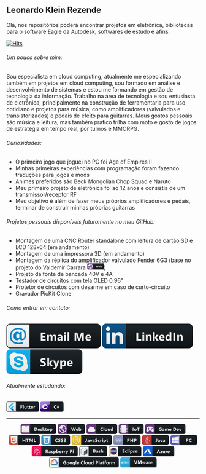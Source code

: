 <!--
**leonardokr/leonardokr** is a ✨ _special_ ✨ repository because its `README.md` (this file) appears on your GitHub profile.
### Olá 👋
Here are some ideas to get you started:
- 🔭 I’m currently working on ...
- 🌱 I’m currently learning ...
- 👯 I’m looking to collaborate on ...
- 🤔 I’m looking for help with ...
- 💬 Ask me about ...
- 📫 How to reach me: ...
- 😄 Pronouns: ...
- ⚡ Fun fact: ...
-->



  ## Leonardo Klein Rezende
  Olá, nos repositórios poderá encontrar projetos em eletrônica, bibliotecas para o software Eagle da Autodesk, softwares de estudo e afins.
  
  [![Hits](https://hits.seeyoufarm.com/api/count/incr/badge.svg?url=https%3A%2F%2Fgithub.com%2Fleonardokr%2F&count_bg=%2379C83D&title_bg=%23555555&title=Visitas&edge_flat=true)](https://hits.seeyoufarm.com)
  
  ###### Um pouco sobre mim:
  Sou especialista em cloud computing, atualmente me especializando também em projetos em cloud computing, sou formado em análise e desenvolvimento de sistemas e estou me formando em gestão de tecnologia da informação. Trabalho na área de tecnologia e sou entusiasta de eletrônica, principalmente na construção de ferramentaria para uso cotidiano e projetos para música, como amplificadores (valvulados e transistorizados) e pedais de efeito para guitarras.
  Meus gostos pessoais são música e leitura, mas também pratico trilha com moto e gosto de jogos de estratégia em tempo real, por turnos e MMORPG.
  
  ###### Curiosidades:
  - O primeiro jogo que joguei no PC foi Age of Empires II
  - Minhas primeiras experiências com programação foram fazendo traduções para jogos e mods
  - Animes preferidos são Beck Mongolian Chop Squad e Naruto
  - Meu primeiro projeto de eletrônica foi ao 12 anos e consistia de um transmissor/receptor RF
  - Meu objetivo é além de fazer meus próprios amplificadores e pedais, terminar de construir minhas próprias guitarras
 
  ###### Projetos pessoais disponíveis futuramente no meu GitHub:
 - Montagem de uma CNC Router standalone com leitura de cartão SD e LCD 128x64 (em andamento)
 - Montagem de uma impressora 3D (em andamento)
 - Montagem da réplica do amplificador valvulado Fender 6G3 (base no projeto do Valdemir Carrara <a href="http://www.dem.inpe.br/~val/"><img height="16px" src="https://github.com/leonardokr/leonardokr/blob/master/resources/web.svg"></a>)
 - Projeto da fonte de bancada 40V e 4A
 - Testador de circuitos com tela OLED 0.96"
 - Protetor de circuitos com desarme em caso de curto-circuito
 - Gravador PicKit Clone
 
 ###### Como entrar em contato:
  <p align="left">
  <a href="mailto:leo@ziondev.us"><img src="https://github.com/leonardokr/leonardokr/blob/master/resources/email_me.svg"></a>
  <a href="https://www.linkedin.com/in/leonardo-klein-rezende-0b707b165/"><img src="https://github.com/leonardokr/leonardokr/blob/master/resources/linkedin.svg"></a>
  <a href="https://join.skype.com/invite/qTpQ1zeKC8gE"><img src="https://github.com/leonardokr/leonardokr/blob/master/resources/skype.svg"></a>

###### Atualmente estudando:
<p align="left">
  <img height="26px" href="#" src="https://github.com/leonardokr/leonardokr/blob/master/resources/flutter.svg">
  <img height="26px" href="#" src="https://github.com/leonardokr/leonardokr/blob/master/resources/csharp.svg">


<hr>
<p align="center">
  <img height="26px" href="#" src="https://github.com/leonardokr/leonardokr/blob/master/resources/desktop.svg">
  <img height="26px" href="#" src="https://github.com/leonardokr/leonardokr/blob/master/resources/web.svg">
  <img height="26px" href="#" src="https://github.com/leonardokr/leonardokr/blob/master/resources/cloud.svg">
  <img height="26px" href="#" src="https://github.com/leonardokr/leonardokr/blob/master/resources/iot.svg">
  <img height="26px" href="#" src="https://github.com/leonardokr/leonardokr/blob/master/resources/gamedev.svg">
  <img height="26px" href="#" src="https://github.com/leonardokr/leonardokr/blob/master/resources/html.svg">
  <img height="26px" href="#" src="https://github.com/leonardokr/leonardokr/blob/master/resources/css3.svg">
  <img height="26px" href="#" src="https://github.com/leonardokr/leonardokr/blob/master/resources/js.svg">
  <img height="26px" href="#" src="https://github.com/leonardokr/leonardokr/blob/master/resources/php.svg">
  <img height="26px" href="#" src="https://github.com/leonardokr/leonardokr/blob/master/resources/java.svg">
  <img height="26px" href="#" src="https://github.com/leonardokr/leonardokr/blob/master/resources/pc.svg">
  <img height="26px" href="#" src="https://github.com/leonardokr/leonardokr/blob/master/resources/raspberrypi.svg">
  <img height="26px" href="#" src="https://github.com/leonardokr/leonardokr/blob/master/resources/bash.svg">
  <img height="26px" href="#" src="https://github.com/leonardokr/leonardokr/blob/master/resources/eclipse.svg">
  <img height="26px" href="#" src="https://github.com/leonardokr/leonardokr/blob/master/resources/azure.svg">
  <img height="26px" href="#" src="https://github.com/leonardokr/leonardokr/blob/master/resources/google_cloud_platform.svg">
  <img height="26px" href="#" src="https://github.com/leonardokr/leonardokr/blob/master/resources/vmware.svg">
</p>
